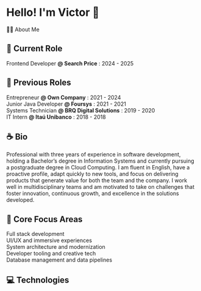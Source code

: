 # Hello! I'm Victor 👋

🧑‍💻 About Me

## 💼 Current Role 
  
Frontend Developer **@ Search Price** : 2024 - 2025  
  
## 👔 Previous Roles  
  
Entrepreneur **@ Own Company** : 2021 - 2024  
Junior Java Developer **@ Foursys** : 2021 - 2021  
Systems Technician **@ BRQ Digital Solutions** : 2019 - 2020  
IT Intern **@ Itaú Unibanco** : 2018 - 2018  

## ☕ Bio
  
Professional with three years of experience in software development, holding a Bachelor’s degree in Information Systems and currently pursuing a postgraduate degree in Cloud Computing. I am fluent in English, have a proactive profile, adapt quickly to new tools, and focus on delivering products that generate value for both the team and the company. I work well in multidisciplinary teams and am motivated to take on challenges that foster innovation, continuous growth, and excellence in the solutions developed.

## 🚀 Core Focus Areas
  
Full stack development  
UI/UX and immersive experiences  
System architecture and modernization  
Developer tooling and creative tech  
Database management and data pipelines  
  
## 💻 Technologies    

